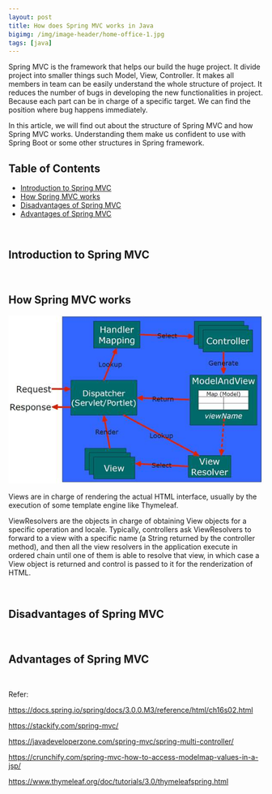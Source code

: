 ```yaml
---
layout: post
title: How does Spring MVC works in Java
bigimg: /img/image-header/home-office-1.jpg
tags: [java]
---
```


Spring MVC is the framework that helps our build the huge project. It divide project into smaller things such Model, View, Controller. It makes all members in team can be easily understand the whole structure of project. It reduces the number of bugs in developing the new functionalities in project. Because each part can be in charge of a specific target. We can find the position where bug happens immediately.

In this article, we will find out about the structure of Spring MVC and how Spring MVC works. Understanding them make us confident to use with Spring Boot or some other structures in Spring framework.


## Table of Contents
- [Introduction to Spring MVC](#introduction-to-spring-mvc)
- [How Spring MVC works](how-spring-mvc-works)
- [Disadvantages of Spring MVC](#disadvantages-of-spring-mvc)
- [Advantages of Spring MVC](#advantages-of-spring-mvc)


<br>

## Introduction to Spring MVC




<br>

## How Spring MVC works

![](../img/servlet-jsp/spring-mvc-basics-code.jpg)

Views are in charge of rendering the actual HTML interface, usually by the execution of some template engine like Thymeleaf.

ViewResolvers are the objects in charge of obtaining View objects for a specific operation and locale. Typically, controllers ask ViewResolvers to forward to a view with a specific name (a String returned by the controller method), and then all the view resolvers in the application execute in ordered chain until one of them is able to resolve that view, in which case a View object is returned and control is passed to it for the renderization of HTML.









<br>

## Disadvantages of Spring MVC






<br>

## Advantages of Spring MVC




<br>

Refer:

https://docs.spring.io/spring/docs/3.0.0.M3/reference/html/ch16s02.html

https://stackify.com/spring-mvc/

https://javadeveloperzone.com/spring-mvc/spring-multi-controller/

https://crunchify.com/spring-mvc-how-to-access-modelmap-values-in-a-jsp/

https://www.thymeleaf.org/doc/tutorials/3.0/thymeleafspring.html

